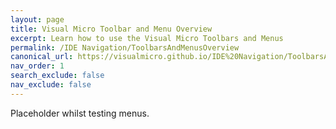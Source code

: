 ```yaml
---
layout: page
title: Visual Micro Toolbar and Menu Overview
excerpt: Learn how to use the Visual Micro Toolbars and Menus
permalink: /IDE Navigation/ToolbarsAndMenusOverview
canonical_url: https://visualmicro.github.io/IDE%20Navigation/ToolbarsAndMenusOverview
nav_order: 1
search_exclude: false
nav_exclude: false
---
```

[//]: # (Add Link to previous page in a commend, in case of issues and for reference)
[//]: # (https://www.visualmicro.com/page/User-Guide.aspx?doc=Toolbar-And-Menu-Overview.html)

Placeholder whilst testing menus.


